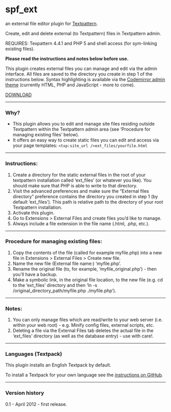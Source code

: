 spf_ext
=======

an external file editor plugin for [Textpattern][].

Create, edit and delete external (to Textpattern) files in Textpattern
admin.

REQUIRES: Texpattern 4.4.1 and PHP 5 and shell access (for sym-linking
existing files).

**Please read the instructions and notes below before use.**

This plugin creates external files you can manage and edit via the admin
interface. All files are saved to the directory you create in step 1 of
the instructions below. Syntax highlighting is available via the
[Codemirror admin theme][] (currently HTML, PHP and JavaScript - more to
come).


[DOWNLOAD][]



* * * * *

  

### Why?

-   This plugin allows you to edit and manage site files residing
    outside Textpattern within the Textpattern admin area (see
    ‘Procedure for managing existing files’ below).
-   It offers an easy way to create static files you can edit and access
    via your page templates: `<txp:site_url />ext_files/yourfile.html`

  

* * * * *

  

### Instructions:

1.  Create a directory for the static external files in the root of your
    textpattern installation called ‘ext\_files’ (or whatever you like).
    You should make sure that PHP is able to write to that directory.
2.  Visit the advanced preferences and make sure the “External files
    directory” preference contains the directory you created in step 1
    (by default ‘ext\_files’). This path is relative path to the
    directory of your root Textpattern installation.
3.  Activate this plugin.
4.  Go to Extensions \> External Files and create files you’d like to
    manage.
5.  Always include a file extension in the file name (.html, .php,
    etc.).

  

* * * * *

  

### Procedure for managing existing files:

1.  Copy the contents of the file (called for example myfile.php) into a
    new file in Extensions \> External Files \> Create new file.
2.  Name the new file (External file name:) ‘myfile.php’.
3.  Rename the original file (to, for example, ‘myfile\_original.php’) -
    then you’ll have a backup.
4.  Make a symbolic link, in the original file location, to the new file
    (e.g. cd to the ‘ext\_files’ directory and then ‘ln -s
    /original\_directory\_path/myfile.php ./myfile.php’).

  

* * * * *

  

### Notes:

1.  You can only manage files which are read/write to your web server
    (i.e. within your web root) - e.g. Minify config files, external
    scripts, etc.
2.  Deleting a file via the External Files tab deletes the actual file in the ‘ext\_files’ directory
    (as well as the database entry) - use with care!.


  

* * * * *

  

### Languages (Textpack)

This plugin installs an English Textpack by default.

To install a Textpack for your own language see the [instructions on
GitHub][].

  

* * * * *

  

### Version history

0.1 - April 2012 - first release.

  [Textpattern]: http://www.textpattern.com/
  [DOWNLOAD]: https://raw.github.com/spiffin/spf_ext/master/spf_ext_v0.1.txt
  [Codemirror admin theme]: https://github.com/spiffin/CodeMirrorTextpattern
  [instructions on GitHub]: https://github.com/spiffin/spf_ext/blob/master/spf_ext_textpack.txt